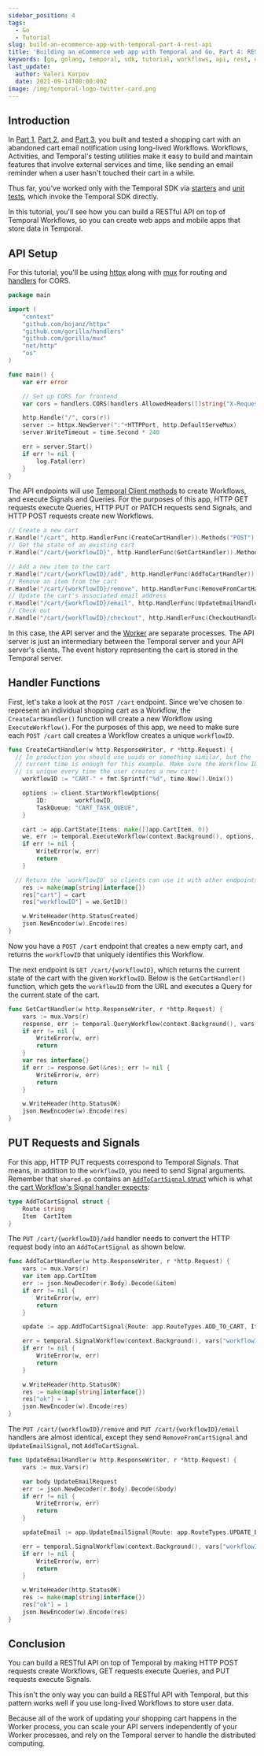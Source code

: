 ```yaml
---
sidebar_position: 4
tags:
  - Go
  - Tutorial
slug: build-an-ecommerce-app-with-temporal-part-4-rest-api
title: 'Building an eCommerce web app with Temporal and Go, Part 4: REST API'
keywords: [go, golang, temporal, sdk, tutorial, workflows, api, rest, ecommerce]
last_update:
  author: Valeri Karpov
  date: 2021-09-14T00:00:00Z
image: /img/temporal-logo-twitter-card.png
---
```


## Introduction

In [Part 1](./part1.md), [Part 2](./part2.md), and [Part 3](./part3.md), you built and tested a shopping cart with an abandoned cart email notification using long-lived Workflows.
Workflows, Activities, and Temporal's testing utilities make it easy to build and maintain features that involve external services and time, like sending an email reminder when a user hasn't touched their cart in a while.

Thus far, you've worked only with the Temporal SDK via [starters](/docs/getting_started/go/hello_world_in_go/index.md#workflow-starter) and [unit tests](https://docs.temporal.io/go/how-to-test-workflow-definitions-in-go), which invoke the Temporal SDK directly.

In this tutorial, you'll see how you can build a RESTful API on top of Temporal Workflows, so you can create web apps and mobile apps that store data in Temporal.

## API Setup

For this tutorial, you'll be using [httpx](https://github.com/bojanz/httpx) along with [mux](https://github.com/gorilla/mux) for routing and [handlers](https://github.com/gorilla/handlers) for CORS.

```go
package main

import (
	"context"
	"github.com/bojanz/httpx"
	"github.com/gorilla/handlers"
	"github.com/gorilla/mux"
	"net/http"
	"os"
)

func main() {
	var err error

	// Set up CORS for frontend
	var cors = handlers.CORS(handlers.AllowedHeaders([]string{"X-Requested-With", "Content-Type", "Authorization"}), handlers.AllowedMethods([]string{"GET", "POST", "PUT", "HEAD", "OPTIONS"}), handlers.AllowedOrigins([]string{"*"}))

	http.Handle("/", cors(r))
	server := httpx.NewServer(":"+HTTPPort, http.DefaultServeMux)
	server.WriteTimeout = time.Second * 240

	err = server.Start()
	if err != nil {
		log.Fatal(err)
	}
}
```

The API endpoints will use [Temporal Client methods](https://docs.temporal.io/go/workflows#how-to-start-a-workflow) to create Workflows, and execute Signals and Queries.
For the purposes of this app, HTTP GET requests execute Queries, HTTP PUT or PATCH requests send Signals, and HTTP POST requests create new Workflows.

```go
// Create a new cart
r.Handle("/cart", http.HandlerFunc(CreateCartHandler)).Methods("POST")
// Get the state of an existing cart
r.Handle("/cart/{workflowID}", http.HandlerFunc(GetCartHandler)).Methods("GET")

// Add a new item to the cart
r.Handle("/cart/{workflowID}/add", http.HandlerFunc(AddToCartHandler)).Methods("PUT")
// Remove an item from the cart
r.Handle("/cart/{workflowID}/remove", http.HandlerFunc(RemoveFromCartHandler)).Methods("PUT")
// Update the cart's associated email address
r.Handle("/cart/{workflowID}/email", http.HandlerFunc(UpdateEmailHandler)).Methods("PUT")
// Check out
r.Handle("/cart/{workflowID}/checkout", http.HandlerFunc(CheckoutHandler)).Methods("PUT")
```

In this case, the API server and the [Worker](https://docs.tempora.io/concepts/what-is-a-worker) are separate processes.
The API server is just an intermediary between the Temporal server and your API server's clients.
The event history representing the cart is stored in the Temporal server.

## Handler Functions

First, let's take a look at the `POST /cart` endpoint. Since we've chosen to represent an individual shopping cart as a Workflow, the `CreateCartHandler()` function will create a new Workflow using `ExecuteWorkflow()`.
For the purposes of this app, we need to make sure each `POST /cart` call creates a Workflow creates a unique `workflowID`.

```go
func CreateCartHandler(w http.ResponseWriter, r *http.Request) {
  // In production you should use uuids or something similar, but the
  // current time is enough for this example. Make sure the Workflow ID
  // is unique every time the user creates a new cart!
	workflowID := "CART-" + fmt.Sprintf("%d", time.Now().Unix())

	options := client.StartWorkflowOptions{
		ID:        workflowID,
		TaskQueue: "CART_TASK_QUEUE",
	}

	cart := app.CartState{Items: make([]app.CartItem, 0)}
	we, err := temporal.ExecuteWorkflow(context.Background(), options, app.CartWorkflow, cart)
	if err != nil {
		WriteError(w, err)
		return
	}

  // Return the `workflowID` so clients can use it with other endpoints
	res := make(map[string]interface{})
	res["cart"] = cart
	res["workflowID"] = we.GetID()

	w.WriteHeader(http.StatusCreated)
	json.NewEncoder(w).Encode(res)
}
```

Now you have a `POST /cart` endpoint that creates a new empty cart, and returns the `workflowID` that uniquely identifies this Workflow.

The next endpoint is `GET /cart/{workflowID}`, which returns the current state of the cart with the given `WorkflowID`.
Below is the `GetCartHandler()` function, which gets the `workflowID` from the URL and executes a Query for the current state of the cart.

```go
func GetCartHandler(w http.ResponseWriter, r *http.Request) {
	vars := mux.Vars(r)
	response, err := temporal.QueryWorkflow(context.Background(), vars["workflowID"], "", "getCart")
	if err != nil {
		WriteError(w, err)
		return
	}
	var res interface{}
	if err := response.Get(&res); err != nil {
		WriteError(w, err)
		return
	}

	w.WriteHeader(http.StatusOK)
	json.NewEncoder(w).Encode(res)
}
```

## PUT Requests and Signals

For this app, HTTP PUT requests correspond to Temporal Signals.
That means, in addition to the `workflowID`, you need to send Signal arguments.
Remember that `shared.go` contains an [`AddToCartSignal` struct](https://github.com/temporalio/temporal-ecommerce/blob/5c4e0142e3571398d972c80b3fa7cdbe7a5db42b/shared.go#L64-L67) which is what the [cart Workflow's Signal handler expects](https://github.com/temporalio/temporal-ecommerce/blob/5c4e0142e3571398d972c80b3fa7cdbe7a5db42b/workflow.go#L52-L71):

```go
type AddToCartSignal struct {
	Route string
	Item  CartItem
}
```

The `PUT /cart/{workflowID}/add` handler needs to convert the HTTP request body into an `AddToCartSignal` as shown below.

```go
func AddToCartHandler(w http.ResponseWriter, r *http.Request) {
	vars := mux.Vars(r)
	var item app.CartItem
	err := json.NewDecoder(r.Body).Decode(&item)
	if err != nil {
		WriteError(w, err)
		return
	}

	update := app.AddToCartSignal{Route: app.RouteTypes.ADD_TO_CART, Item: item}

	err = temporal.SignalWorkflow(context.Background(), vars["workflowID"], "", "ADD_TO_CART_CHANNEL", update)
	if err != nil {
		WriteError(w, err)
		return
	}

	w.WriteHeader(http.StatusOK)
	res := make(map[string]interface{})
	res["ok"] = 1
	json.NewEncoder(w).Encode(res)
}
```

The `PUT /cart/{workflowID}/remove` and `PUT /cart/{workflowID}/email` handlers are almost identical, except they send `RemoveFromCartSignal` and `UpdateEmailSignal`, not `AddToCartSignal`.

```go
func UpdateEmailHandler(w http.ResponseWriter, r *http.Request) {
	vars := mux.Vars(r)

	var body UpdateEmailRequest
	err := json.NewDecoder(r.Body).Decode(&body)
	if err != nil {
		WriteError(w, err)
		return
	}

	updateEmail := app.UpdateEmailSignal{Route: app.RouteTypes.UPDATE_EMAIL, Email: body.Email}

	err = temporal.SignalWorkflow(context.Background(), vars["workflowID"], "", "UPDATE_CART_CHANNEL", updateEmail)
	if err != nil {
		WriteError(w, err)
		return
	}

	w.WriteHeader(http.StatusOK)
	res := make(map[string]interface{})
	res["ok"] = 1
	json.NewEncoder(w).Encode(res)
}
```

## Conclusion

You can build a RESTful API on top of Temporal by making HTTP POST requests create Workflows, GET requests execute Queries, and PUT requests execute Signals.

This isn't the only way you can build a RESTful API with Temporal, but this pattern works well if you use long-lived Workflows to store user data.

Because all of the work of updating your shopping cart happens in the Worker process, you can scale your API servers independently of your Worker processes, and rely on the Temporal server to handle the distributed computing.
